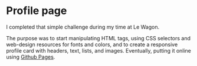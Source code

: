 # Profile page

I completed that simple challenge during my time at Le Wagon.

The purpose was to start manipulating HTML tags, using CSS selectors and web-design resources for fonts and colors, and to create a responsive profile card with headers, text, lists, and images. Eventually, putting it online using  [Github Pages](https://pages.github.com/).
